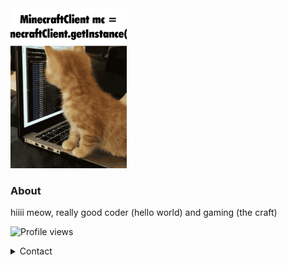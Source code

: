<img src="cathackingspeed.gif" height="256">

### About
hiiii meow, really good coder (hello world) and gaming (the craft)

![Profile views](https://gpvc.arturio.dev/bakjedev)

<details>
  <summary>Contact</summary>
  
  - Discord: `bakje#1543`   
  - Youtube: <a href="https://www.youtube.com/channel/UClSmQ8vOvPEfeQZDkCt9QBw">`bakery`</a>
</details>
